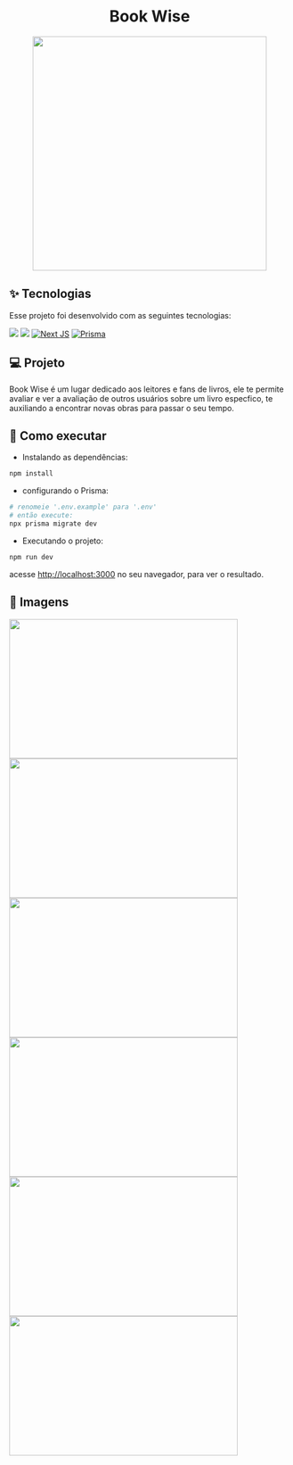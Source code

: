 <h1 align="center">Book Wise</h1>

<div align="center">
  <img src="https://user-images.githubusercontent.com/86138985/229564247-47467415-1f72-4892-b60c-eb7b611ffd8e.png" height=420/>
</div>

## ✨ Tecnologias

Esse projeto foi desenvolvido com as seguintes tecnologias:

[<img src="https://img.shields.io/badge/TypeScript-007ACC?style=for-the-badge&logo=typescript&logoColor=white">](https://www.typescriptlang.org/)
[<img src="https://img.shields.io/badge/React-20232A?style=for-the-badge&logo=react&logoColor=61DAFB">](https://pt-br.reactjs.org)
[![Next JS](https://img.shields.io/badge/Next-black?style=for-the-badge&logo=next.js&logoColor=white)](https://nextjs.org/)
[![Prisma](https://img.shields.io/badge/Prisma-3982CE?style=for-the-badge&logo=Prisma&logoColor=white)](https://www.prisma.io/)

## 💻 Projeto
Book Wise é um lugar dedicado aos leitores e fans de livros, ele te permite avaliar e ver a avaliação de outros usuários sobre um livro especfico, te auxiliando a encontrar novas obras para passar o seu tempo.

## 🚀 Como executar

- Instalando as dependências:

```bash
npm install
```
- configurando o Prisma:
 
```bash
# renomeie '.env.example' para '.env'
# então execute:
npx prisma migrate dev
```

- Executando o projeto:

```bash
npm run dev
```

acesse [http://localhost:3000](http://localhost:3000) no seu navegador, para ver o resultado.

## 📱 Imagens

<div>
<img src="https://user-images.githubusercontent.com/86138985/229564247-47467415-1f72-4892-b60c-eb7b611ffd8e.png" width=410 height=250/>
<img src="https://user-images.githubusercontent.com/86138985/229575532-720ad6b5-3cdd-4ff5-8101-69e1848e58a9.png" width=410 height=250/>
<img src="https://user-images.githubusercontent.com/86138985/229577420-44f1be35-1b14-4db5-9806-9ac9f7c56f7a.png" width=410 height=250/>
<img src="https://user-images.githubusercontent.com/86138985/229579038-27fc9321-bf40-414a-90b4-04b75b5a787f.png" width=410 height=250/>
<img src="https://user-images.githubusercontent.com/86138985/229579186-b0b7975d-4c93-4ae4-ae1e-a5fe1a4a0838.png" width=410 height=250/>
<img src="https://user-images.githubusercontent.com/86138985/229581390-f743a626-9a32-49a2-b6a9-d3b56753d23e.png" width=410 height=250/>

</div>


